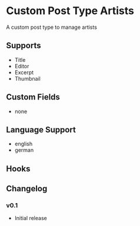 # Custom Post Type Artists

A custom post type to manage artists

## Supports

* Title
* Editor
* Excerpt
* Thumbnail

## Custom Fields

* none

## Language Support

* english
* german

## Hooks

## Changelog

### v0.1

* Initial release
